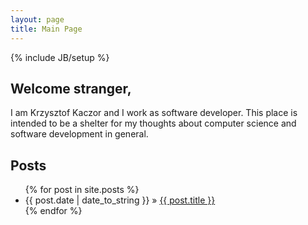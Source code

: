 ```yaml
---
layout: page
title: Main Page
---
```

{% include JB/setup %}

## Welcome stranger,

I am Krzysztof Kaczor and I work as software developer. This place is intended to be a shelter for my thoughts about computer science and software development in general.

## Posts

<ul class="posts">
  {% for post in site.posts %}
    <li><span>{{ post.date | date_to_string }}</span> &raquo; <a href="{{ BASE_PATH }}{{ post.url }}">{{ post.title }}</a></li>
  {% endfor %}
</ul>
